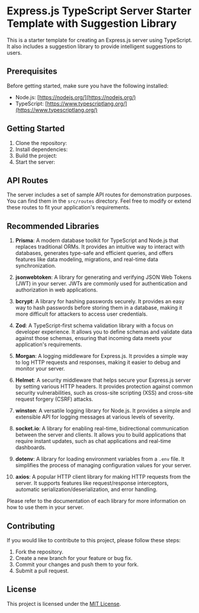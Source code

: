 # Express.js TypeScript Server Starter Template with Suggestion Library

This is a starter template for creating an Express.js server using TypeScript. It also includes a suggestion library to provide intelligent suggestions to users.

## Prerequisites

Before getting started, make sure you have the following installed:

- Node.js: [https://nodejs.org/](https://nodejs.org/)
- TypeScript: [https://www.typescriptlang.org/](https://www.typescriptlang.org/)

## Getting Started

1. Clone the repository:
2. Install dependencies:
3. Build the project:
4. Start the server:

## API Routes

The server includes a set of sample API routes for demonstration purposes. You can find them in the `src/routes` directory. Feel free to modify or extend these routes to fit your application's requirements.

## Recommended Libraries

1. **Prisma**: A modern database toolkit for TypeScript and Node.js that replaces traditional ORMs. It provides an intuitive way to interact with databases, generates type-safe and efficient queries, and offers features like data modeling, migrations, and real-time data synchronization.

2. **jsonwebtoken**: A library for generating and verifying JSON Web Tokens (JWT) in your server. JWTs are commonly used for authentication and authorization in web applications.

3. **bcrypt**: A library for hashing passwords securely. It provides an easy way to hash passwords before storing them in a database, making it more difficult for attackers to access user credentials.

4. **Zod**: A TypeScript-first schema validation library with a focus on developer experience. It allows you to define schemas and validate data against those schemas, ensuring that incoming data meets your application's requirements.

5. **Morgan**: A logging middleware for Express.js. It provides a simple way to log HTTP requests and responses, making it easier to debug and monitor your server.

6. **Helmet**: A security middleware that helps secure your Express.js server by setting various HTTP headers. It provides protection against common security vulnerabilities, such as cross-site scripting (XSS) and cross-site request forgery (CSRF) attacks.

7. **winston**: A versatile logging library for Node.js. It provides a simple and extensible API for logging messages at various levels of severity.

8. **socket.io**: A library for enabling real-time, bidirectional communication between the server and clients. It allows you to build applications that require instant updates, such as chat applications and real-time dashboards.

9. **dotenv**: A library for loading environment variables from a `.env` file. It simplifies the process of managing configuration values for your server.

10. **axios**: A popular HTTP client library for making HTTP requests from the server. It supports features like request/response interceptors, automatic serialization/deserialization, and error handling.


Please refer to the documentation of each library for more information on how to use them in your server.

## Contributing

If you would like to contribute to this project, please follow these steps:

1. Fork the repository.
2. Create a new branch for your feature or bug fix.
3. Commit your changes and push them to your fork.
4. Submit a pull request.

## License

This project is licensed under the [MIT License](LICENSE).
